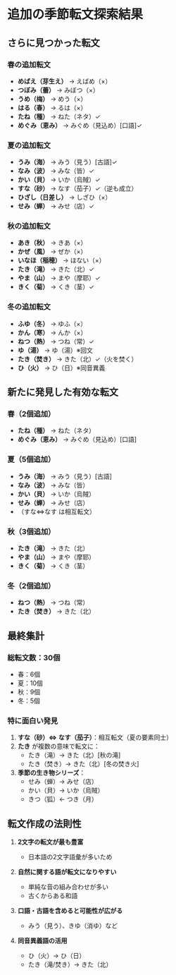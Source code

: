 # 追加の季節転文探索結果

## さらに見つかった転文

### 春の追加転文
- **めばえ（芽生え）** → えばめ（×）
- **つぼみ（蕾）** → みぼつ（×）
- **うめ（梅）** → めう（×）
- **はる（春）** → るは（×）
- **たね（種）** → ねた（ネタ）✓
- **めぐみ（恵み）** → みぐめ（見込め）[口語]✓

### 夏の追加転文
- **うみ（海）** → みう（見う）[古語]✓
- **なみ（波）** → みな（皆）✓
- **かい（貝）** → いか（烏賊）✓
- **すな（砂）** → なす（茄子）✓（逆も成立）
- **ひざし（日差し）** → しざひ（×）
- **せみ（蝉）** → みせ（店）✓

### 秋の追加転文
- **あき（秋）** → きあ（×）
- **かぜ（風）** → ぜか（×）
- **いなほ（稲穂）** → ほない（×）
- **たき（滝）** → きた（北）✓
- **やま（山）** → まや（摩耶）✓
- **きく（菊）** → くき（茎）✓

### 冬の追加転文
- **ふゆ（冬）** → ゆふ（×）
- **かん（寒）** → んか（×）
- **ねつ（熱）** → つね（常）✓
- **ゆ（湯）** → ゆ（湯）※回文
- **たき（焚き）** → きた（北）✓（火を焚く）
- **ひ（火）** → ひ（日）※同音異義

## 新たに発見した有効な転文

### 春（2個追加）
- **たね（種）** → ねた（ネタ）
- **めぐみ（恵み）** → みぐめ（見込め）[口語]

### 夏（5個追加）
- **うみ（海）** → みう（見う）[古語]
- **なみ（波）** → みな（皆）
- **かい（貝）** → いか（烏賊）
- **せみ（蝉）** → みせ（店）
- （すな⇔なす は相互転文）

### 秋（3個追加）
- **たき（滝）** → きた（北）
- **やま（山）** → まや（摩耶）
- **きく（菊）** → くき（茎）

### 冬（2個追加）
- **ねつ（熱）** → つね（常）
- **たき（焚き）** → きた（北）

## 最終集計

### 総転文数：30個
- 春：6個
- 夏：10個
- 秋：9個
- 冬：5個

### 特に面白い発見
1. **すな（砂）⇔ なす（茄子）**：相互転文（夏の要素同士）
2. **たき** が複数の意味で転文に：
   - たき（滝）→ きた（北）[秋の滝]
   - たき（焚き）→ きた（北）[冬の焚き火]
3. **季節の生き物シリーズ**：
   - せみ（蝉）→ みせ（店）
   - かい（貝）→ いか（烏賊）
   - きつ（狐）← つき（月）

## 転文作成の法則性

1. **2文字の転文が最も豊富**
   - 日本語の2文字語彙が多いため

2. **自然に関する語が転文になりやすい**
   - 単純な音の組み合わせが多い
   - 古くからある和語

3. **口語・古語を含めると可能性が広がる**
   - みう（見う）、きゆ（消ゆ）など

4. **同音異義語の活用**
   - ひ（火）→ ひ（日）
   - たき（滝/焚き）→ きた（北）